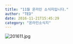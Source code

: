 ```yaml
---
title: "11월 온라인 소식지입니다."
author: "TED"
date: 2016-11-21T15:45:29
category: "온라인소식지"
---
```


![201611.jpg](/files/attach/images/1659/472/033/373630e845473e6a3438f941772231dc.jpg)
